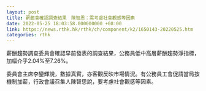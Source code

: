 ```yaml
---
layout: post
title: 薪趨會確認調查結果　陳智思：需考慮社會觀感等因素
date: 2022-05-25 18:03:58.000000000 +08:00
link: https://news.rthk.hk/rthk/ch/component/k2/1650143-20220525.htm
categories: rthk
---
```


薪酬趨勢調查委員會確認早前發表的調查結果，公務員低中高層薪酬趨勢淨指標，加幅介乎2.04%至7.26%。

委員會主席李鑾輝說，數據真實，亦客觀反映市場情況。有公務員工會促請當局按機制加薪，行政會議召集人陳智思說，要考慮社會觀感等因素。
